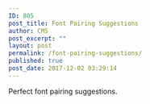 ```yaml
---
ID: 805
post_title: Font Pairing Suggestions
author: CMS
post_excerpt: ""
layout: post
permalink: /font-pairing-suggestions/
published: true
post_date: 2017-12-02 03:29:14
---
```

Perfect font pairing suggestions.